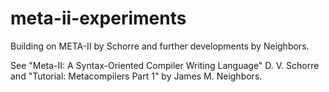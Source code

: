 meta-ii-experiments
===================

Building on META-II by Schorre and further developments by Neighbors.

See "Meta-II: A Syntax-Oriented Compiler Writing Language" D. V. Schorre
and "Tutorial: Metacompilers Part 1" by James M. Neighbors.



